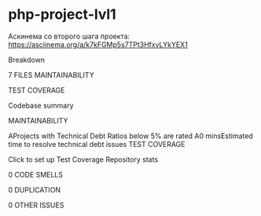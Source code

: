 # php-project-lvl1


Аскинема со второго шага проекта: https://asciinema.org/a/k7kFGMp5s7TPt3HfxvLYkYEX1

Breakdown

7 FILES
MAINTAINABILITY

TEST COVERAGE

Codebase summary

MAINTAINABILITY

AProjects with Technical Debt Ratios below 5% are rated A0 minsEstimated time to resolve technical debt issues
TEST COVERAGE

Click to set up Test Coverage
Repository stats

0 CODE SMELLS

0 DUPLICATION

0 OTHER ISSUES

